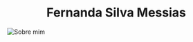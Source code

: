 <h1 align="center"> Fernanda Silva Messias</h1>




![Sobre mim](https://github.com/user-attachments/assets/3844d99e-013f-4c28-8abc-5780769f317a)


